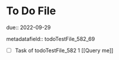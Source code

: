 # To Do File

due:: 2022-09-29

metadatafield:: todoTestFile_582_69

- [ ] Task of todoTestFile_582 1 [[Query me]]
